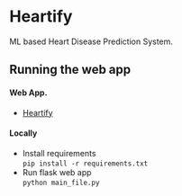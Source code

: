# Heartify
ML based Heart Disease Prediction System.

## Running the web app
#### Web App.
- [Heartify](https://heartify-web.herokuapp.com)
#### Locally
- Install requirements  
   `pip install -r requirements.txt`
- Run flask web app  
    `python main_file.py`

